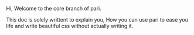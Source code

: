 Hi, Welcome to the core branch of pari. 

This doc is solely writtent to explain you, How you can use pari to ease you life and write beautiful css without actually writing it. 


